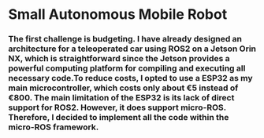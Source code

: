 # Small Autonomous Mobile Robot

### The first challenge is budgeting. I have already designed an architecture for a teleoperated car using ROS2 on a Jetson Orin NX, which is straightforward since the Jetson provides a powerful computing platform for compiling and executing all necessary code.To reduce costs, I opted to use a ESP32 as my main microcontroller, which costs only about €5 instead of €800. The main limitation of the ESP32 is its lack of direct support for ROS2. However, it does support micro-ROS. Therefore, I decided to implement all the code within the micro-ROS framework.
